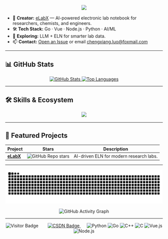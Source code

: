 <p align="center">
  <img src="https://readme-typing-svg.demolab.com?font=Fira+Code&size=25&duration=3000&pause=1000&color=00F5FF&center=true&vCenter=true&width=600&lines=AI-Driven+ELN+for+next-gen+labs.;Vue.js%2C+Python%2C+FastAPI%2C+Docker.;Welcome+to+my+GitHub+universe!">
</p>

- 🔬 **Creator:** [eLabX](https://github.com/cx-luo/eLabX) — AI-powered electronic lab notebook for researchers, chemists, and engineers.
- 🛠️ **Tech Stack:** Go · Vue · Node.js · Python · AI/ML
- 🌱 **Exploring:** LLM + ELN for smarter lab data.
- 📫 **Contact:** [Open an Issue](https://github.com/cx-luo/eLabX/issues) or email chengxiang.luo@foxmail.com

---

## 📊 GitHub Stats

<p align="center">
  <a href="https://github.com/cx-luo">
    <img src="https://github-readme-stats.vercel.app/api?username=cx-luo&show_icons=true&theme=radical&hide=stars&count_private=true&cache_seconds=1800" height="150" alt="GitHub Stats"/>
    <img src="https://github-readme-stats.vercel.app/api/top-langs/?username=cx-luo&layout=compact&theme=radical&hide=html,javascript" height="150" alt="Top Languages"/>
  </a>
</p>

---

## 🛠️ Skills & Ecosystem

<p align="center">
  <img src="https://skillicons.dev/icons?i=python,fastapi,go,vue,nodejs,c,cpp,mysql,postgres,docker,githubactions">
</p>

---

## 🚀 Featured Projects

| Project | Stars | Description |
|---------|-------|-------------|
| [**eLabX**](https://github.com/cx-luo/eLabX) | ![GitHub Repo stars](https://img.shields.io/github/stars/cx-luo/eLabX?style=social) | AI-driven ELN for modern research labs. |

---

<p align="center">
  <img src="https://raw.githubusercontent.com/cx-luo/cx-luo/output/github-contribution-grid-snake.svg" alt="snake light mode">
</p>

<p align="center">
  <img src="https://github-readme-activity-graph.vercel.app/graph?username=cx-luo&theme=react-dark&area=true&hide_border=true" alt="GitHub Activity Graph" />
</p>

---

<p align="center">
  <img src="https://visitor-badge.laobi.icu/badge?page_id=cx-luo.cx-luo" alt="Visitor Badge" style="margin-right: 6px;">
  &nbsp;&nbsp;&nbsp;&nbsp;
  <a href="https://blog.csdn.net/weixin_46668148" target="_blank">
    <img src="https://img.shields.io/badge/CSDN-ReadVersion-orange?logo=csdn&logoColor=white" alt="CSDN Badge"/>
  </a>
  &nbsp;&nbsp;&nbsp;&nbsp;
  <img src="https://img.shields.io/badge/Python-3776AB?logo=python&logoColor=white" alt="Python">
  <img src="https://img.shields.io/badge/Go-00ADD8?logo=go&logoColor=white" alt="Go">
  <img src="https://img.shields.io/badge/C++-00599C?logo=c%2B%2B&logoColor=white" alt="C++">
  <img src="https://img.shields.io/badge/C-00599C?logo=c&logoColor=white" alt="C">
  <img src="https://img.shields.io/badge/Vue.js-4FC08D?logo=vue.js&logoColor=white" alt="Vue.js">
  <img src="https://img.shields.io/badge/Node.js-339933?logo=node.js&logoColor=white" alt="Node.js">
</p>